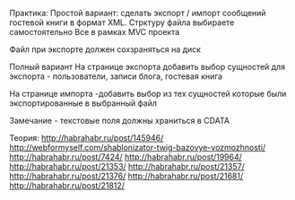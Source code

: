 Практика:
Простой вариант:
сделать экспорт / импорт сообщений гостевой книги в формат XML. Стрктуру файла выбираете самостоятельно
Все в рамках MVC проекта

Файл при экспорте должен сохзраняться на диск

Полный вариант
На странице экспорта добавить выбор сущностей для экспорта - пользователи, записи блога, гостевая книга

На странице импорта -добавить выбор из тех сущностей которые были экспортированные в выбранный файл

Замечание - текстовые поля должны храниться в CDATA

Теория:
http://habrahabr.ru/post/145946/
http://webformyself.com/shablonizator-twig-bazovye-vozmozhnosti/
http://habrahabr.ru/post/7424/
http://habrahabr.ru/post/19964/
http://habrahabr.ru/post/21353/
http://habrahabr.ru/post/21357/
http://habrahabr.ru/post/21376/
http://habrahabr.ru/post/21681/
http://habrahabr.ru/post/21812/
